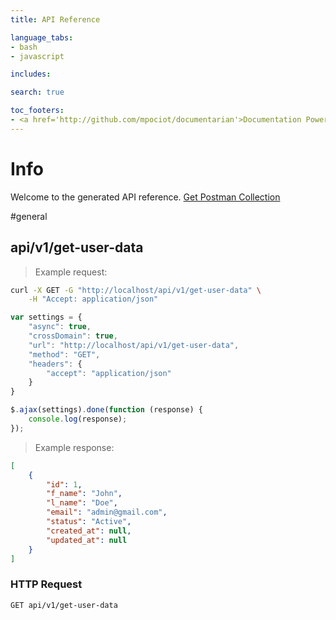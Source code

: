 ```yaml
---
title: API Reference

language_tabs:
- bash
- javascript

includes:

search: true

toc_footers:
- <a href='http://github.com/mpociot/documentarian'>Documentation Powered by Documentarian</a>
---
```

<!-- START_INFO -->
# Info

Welcome to the generated API reference.
[Get Postman Collection](http://localhost/docs/collection.json)

<!-- END_INFO -->

#general
<!-- START_93ed2c95934bcc47d722919661fcce6c -->
## api/v1/get-user-data

> Example request:

```bash
curl -X GET -G "http://localhost/api/v1/get-user-data" \
    -H "Accept: application/json"
```

```javascript
var settings = {
    "async": true,
    "crossDomain": true,
    "url": "http://localhost/api/v1/get-user-data",
    "method": "GET",
    "headers": {
        "accept": "application/json"
    }
}

$.ajax(settings).done(function (response) {
    console.log(response);
});
```

> Example response:

```json
[
    {
        "id": 1,
        "f_name": "John",
        "l_name": "Doe",
        "email": "admin@gmail.com",
        "status": "Active",
        "created_at": null,
        "updated_at": null
    }
]
```

### HTTP Request
`GET api/v1/get-user-data`


<!-- END_93ed2c95934bcc47d722919661fcce6c -->


